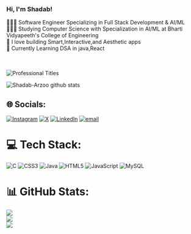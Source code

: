 ### Hi, I'm Shadab!

👩🏻‍💻 Software Engineer Specializing in Full Stack Development & AI/ML <br/>
👩🏻‍🎓 Studying Computer Science with Specialization in AI/ML at Bharti Vidyapeeth's College of Engineering <br/>
🌷 I love building Smart,Interactive,and Aesthetic apps <br/>
💭 Currently Learning DSA in java,React<br/>
</br>
<br>
  <!-- Animated Typing Effect -->
  <img src="https://readme-typing-svg.demolab.com?font=Fira+Code&size=28&duration=3000&pause=1000&color=faedcd&center=true&vCenter=true&width=600&lines=Software+Developer;Web+Developer;AI+Systems;Open+Source+Contributor" alt="Professional Titles" />
<br>

![Shadab-Arzoo github stats](https://github-readme-stats.vercel.app/api?username=Shadab-Arzoo&count_private=true&show_icons=true&theme=gruvbox_light&hide_rank=false)


## 🌐 Socials:
[![Instagram](https://img.shields.io/badge/Instagram-%23E4405F.svg?logo=Instagram&logoColor=white)](https://instagram.com/Shadab_arzo0) [![X](https://img.shields.io/badge/X-black.svg?logo=X&logoColor=white)](https://x.com/Shadab_arzo0) [![LinkedIn](https://img.shields.io/badge/LinkedIn-%230077B5.svg?logo=linkedin&logoColor=white)](https://www.linkedin.com/in/md-shadab-arzoo-953331332/) [![email](https://img.shields.io/badge/Email-D14836?logo=gmail&logoColor=white)](mailto:shadabarzoo927@gmail.com) 

# 💻 Tech Stack:
![C](https://img.shields.io/badge/c-%2300599C.svg?style=for-the-badge&logo=c&logoColor=white) ![CSS3](https://img.shields.io/badge/css3-%231572B6.svg?style=for-the-badge&logo=css3&logoColor=white) ![Java](https://img.shields.io/badge/java-%23ED8B00.svg?style=for-the-badge&logo=openjdk&logoColor=white) ![HTML5](https://img.shields.io/badge/html5-%23E34F26.svg?style=for-the-badge&logo=html5&logoColor=white) ![JavaScript](https://img.shields.io/badge/javascript-%23323330.svg?style=for-the-badge&logo=javascript&logoColor=%23F7DF1E) ![MySQL](https://img.shields.io/badge/mysql-4479A1.svg?style=for-the-badge&logo=mysql&logoColor=white)
# 📊 GitHub Stats:
![](https://github-readme-stats.vercel.app/api?username=Shadab-Arzoo&theme=gruvbox_light&hide_border=false&include_all_commits=true&count_private=true)<br/>
![](https://nirzak-streak-stats.vercel.app/?user=Shadab-Arzoo&theme=gruvbox_light&hide_border=false)<br/>
![](https://github-readme-stats.vercel.app/api/top-langs/?username=Shadab-Arzoo&theme=gruvbox_light&hide_border=false&include_all_commits=true&count_private=true&layout=compact)

<!-- Proudly created with GPRM ( https://gprm.itsvg.in ) -->
